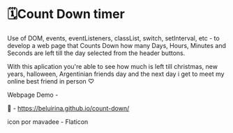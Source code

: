 # 🗓Count Down timer
Use of DOM, events, eventListeners, classList, switch, setInterval, etc - to develop a web page that Counts Down how many Days, Hours, Minutes and Seconds are left till the day selected from the header buttons.

With this aplication you're able to see how much is left till christmas, new years, halloween, Argentinian friends day and the next day i get to meet my online best friend in person ♡

Webpage Demo - 

🔗 - https://beluirina.github.io/count-down/

icon por mavadee - Flaticon
